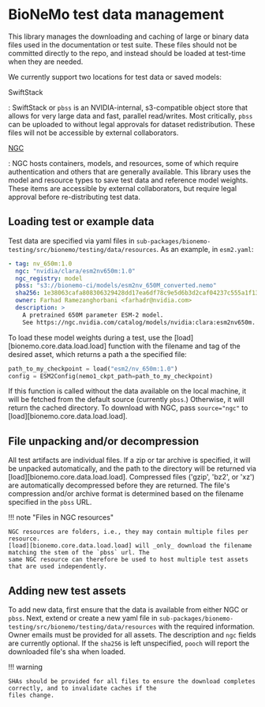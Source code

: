 # BioNeMo test data management

This library manages the downloading and caching of large or binary data files used in the documentation or test suite.
These files should not be committed directly to the repo, and instead should be loaded at test-time when they are
needed.

We currently support two locations for test data or saved models:

SwiftStack

:   SwiftStack or `pbss` is an NVIDIA-internal, s3-compatible object store that allows for very large data and fast,
parallel read/writes. Most critically, `pbss` can be uploaded to without legal approvals for dataset redistribution.
These files will not be accessible by external collaborators.

[NGC](https://catalog.ngc.nvidia.com/)

:   NGC hosts containers, models, and resources, some of which require authentication and others that are generally
available. This library uses the model and resource types to save test data and reference model weights. These items
are accessible by external collaborators, but require legal approval before re-distributing test data.

## Loading test or example data

Test data are specified via yaml files in `sub-packages/bionemo-testing/src/bionemo/testing/data/resources`. As an
example, in `esm2.yaml`:

```yaml
- tag: nv_650m:1.0
  ngc: "nvidia/clara/esm2nv650m:1.0"
  ngc_registry: model
  pbss: "s3://bionemo-ci/models/esm2nv_650M_converted.nemo"
  sha256: 1e38063cafa808306329428dd17ea6df78c9e5d6b3d2caf04237c555a1f131b7
  owner: Farhad Ramezanghorbani <farhadr@nvidia.com>
  description: >
    A pretrained 650M parameter ESM-2 model.
    See https://ngc.nvidia.com/catalog/models/nvidia:clara:esm2nv650m.
```

To load these model weights during a test, use the \[load\]\[bionemo.core.data.load.load\] function with the filename and
tag of the desired asset, which returns a path a the specified file:

```python
path_to_my_checkpoint = load("esm2/nv_650m:1.0")
config = ESM2Config(nemo1_ckpt_path=path_to_my_checkpoint)
```

If this function is called without the data available on the local machine, it will be fetched from the default source
(currently `pbss`.) Otherwise, it will return the cached directory. To download with NGC, pass `source="ngc"` to
\[load\]\[bionemo.core.data.load.load\].

## File unpacking and/or decompression

All test artifacts are individual files. If a zip or tar archive is specified, it will be unpacked automatically, and
the path to the directory will be returned via \[load\]\[bionemo.core.data.load.load\]. Compressed files ('gzip', 'bz2',
or 'xz') are automatically decompressed before they are returned. The file's compression and/or archive format is
determined based on the filename specified in the `pbss` URL.

!!! note "Files in NGC resources"

```
NGC resources are folders, i.e., they may contain multiple files per resource.
[load][bionemo.core.data.load.load] will _only_ download the filename matching the stem of the `pbss` url. The
same NGC resource can therefore be used to host multiple test assets that are used independently.
```

## Adding new test assets

To add new data, first ensure that the data is available from either NGC or `pbss`. Next, extend or create a new yaml
file in `sub-packages/bionemo-testing/src/bionemo/testing/data/resources` with the required information. Owner emails
must be provided for all assets. The description and `ngc` fields are currently optional. If the `sha256` is left
unspecified, `pooch` will report the downloaded file's sha when loaded.

!!! warning

```
SHAs should be provided for all files to ensure the download completes correctly, and to invalidate caches if the
files change.
```
